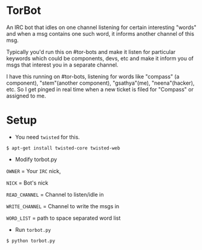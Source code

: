 TorBot
====

An IRC bot that idles on one channel listening for certain
interesting "words" and when a msg contains one such 
word, it informs another channel of this msg.

Typically you'd run this on #tor-bots and make it listen for
particular keywords which could be components, devs, etc
and make it inform you of msgs that interest you in a separate
channel. 

I have this running on #tor-bots, listening for words like "compass"
(a component), "stem"(another component), "gsathya"(me), 
"neena"(hacker), etc. So I get pinged in real time when a new ticket
is filed for "Compass" or assigned to me.

Setup
====

* You need ```twisted``` for this.

```
$ apt-get install twisted-core twisted-web
```

* Modify torbot.py

```OWNER``` =  Your ```IRC``` nick, 

```NICK``` = Bot's nick

```READ_CHANNEL``` = Channel to listen/idle in

```WRITE_CHANNEL``` = Channel to write the msgs in

```WORD_LIST``` = path to space separated word list

* Run ```torbot.py```

```
$ python torbot.py
```
